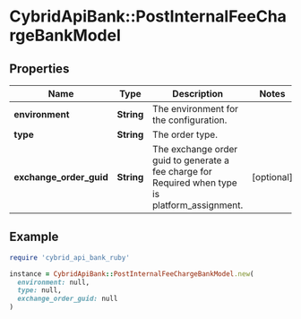 # CybridApiBank::PostInternalFeeChargeBankModel

## Properties

| Name | Type | Description | Notes |
| ---- | ---- | ----------- | ----- |
| **environment** | **String** | The environment for the configuration. |  |
| **type** | **String** | The order type. |  |
| **exchange_order_guid** | **String** | The exchange order guid to generate a fee charge for Required when type is platform_assignment. | [optional] |

## Example

```ruby
require 'cybrid_api_bank_ruby'

instance = CybridApiBank::PostInternalFeeChargeBankModel.new(
  environment: null,
  type: null,
  exchange_order_guid: null
)
```

